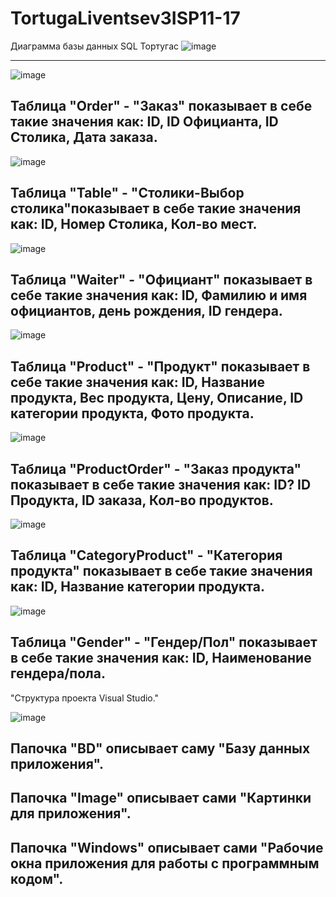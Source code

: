 # TortugaLiventsev3ISP11-17

Диаграмма базы данных SQL Тортугас
![image](https://user-images.githubusercontent.com/86151110/193684825-081742df-4270-4e0a-b583-8e70718d3fa5.png)


-------------------------------------------------------------------------------------------------

![image](https://user-images.githubusercontent.com/86151110/191277326-78c9e543-d31e-4e88-8acd-6cd69f3a9c65.png)

Таблица "Order" - "Заказ" показывает в себе такие значения как: ID, ID Официанта, ID Столика, Дата заказа.
-------------------------------------------------------------------------------------------------

![image](https://user-images.githubusercontent.com/86151110/191277367-deeb08e6-f7e8-48f8-946f-f45af3e30a2d.png)

Таблица "Table" - "Столики-Выбор столика"показывает в себе такие значения как: ID, Номер Столика, Кол-во мест.
-------------------------------------------------------------------------------------------------

![image](https://user-images.githubusercontent.com/86151110/191277383-8651ca25-c988-4006-92b8-829370cfe265.png)

Таблица "Waiter" - "Официант" показывает в себе такие значения как: ID, Фамилию и имя официантов, день рождения, ID гендера. 
-------------------------------------------------------------------------------------------------

![image](https://user-images.githubusercontent.com/86151110/191277426-0e42abc7-e55b-4c92-a7b8-2e55a5a4858a.png)

Таблица "Product" - "Продукт" показывает в себе такие значения как: ID, Название продукта, Вес продукта, Цену, Описание, ID категории продукта, Фото продукта.
-------------------------------------------------------------------------------------------------

![image](https://user-images.githubusercontent.com/86151110/191277465-13afaad4-ec46-43a8-ab2a-97b3df8c3b04.png)

Таблица "ProductOrder" - "Заказ продукта" показывает в себе такие значения как: ID? ID Продукта, ID заказа, Кол-во продуктов.
-------------------------------------------------------------------------------------------------

![image](https://user-images.githubusercontent.com/86151110/191277512-605a2787-aa1c-49b3-b7a1-04d09cf78f4e.png)

Таблица "CategoryProduct" - "Категория продукта" показывает в себе такие значения как: ID, Название категории продукта.
-------------------------------------------------------------------------------------------------

![image](https://user-images.githubusercontent.com/86151110/191277545-d1c11417-20b5-487e-8e4e-5cd0cfad4674.png)

Таблица "Gender" - "Гендер/Пол" показывает в себе такие значения как: ID, Наименование гендера/пола.
-------------------------------------------------------------------------------------------------

"Структура проекта Visual Studio."

![image](https://user-images.githubusercontent.com/86151110/192544910-99dcc120-97db-4504-a40c-442f181af24f.png)

Папочка "BD" описывает саму "Базу данных приложения".
-------------------------------------------------------------------------------------------------
Папочка "Image" описывает сами "Картинки для приложения".
-------------------------------------------------------------------------------------------------
Папочка "Windows" описывает сами "Рабочие окна приложения для работы с программным кодом".
-------------------------------------------------------------------------------------------------
